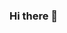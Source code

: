### Hi there 👋

<!--
**naman-tiwari/naman-tiwari** is a ✨ _special_ ✨ repository because its `README.md` (this file) appears on your GitHub profile.

Here are some ideas to get you started:

- 🔭 I’m currently working on Full stack web development
- 🌱 I’m currently learning DevOps and DSA
- 👯 I’m looking to collaborate on DevOps projects
- 🤔 I’m looking for help with Javascript
- 📫 How to reach me: namantiwariofficial23@gmail.com
- ⚡ Fun fact: Your website has 10 or fewer seconds to leave an impression on users.
- 📲Linkedin: https://www.linkedin.com/in/naman-tiwari-9a5067175/
